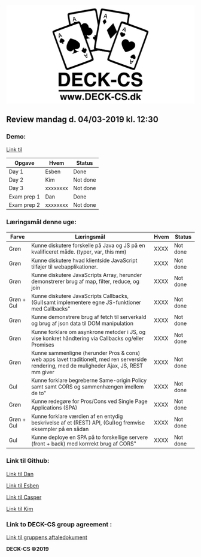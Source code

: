 <img src="Banner-top-DCS.png" width="700" align="center"/>  

## Review mandag d. 04/03-2019 kl. 12:30 ##

### Demo: ###
[Link til ](https://) 

Opgave | Hvem | Status | 
------------ | ------------- | ------------- 
Day 1 | Esben | Done 
Day 2 | Kim | Not done 
Day 3 | xxxxxxxx | Not done 
Exam prep 1 | Dan | Done 
Exam prep 2 | xxxxxxxx | Not done 

### Læringsmål denne uge:

Farve | Læringsmål | Hvem | Status
------------ | ------------- | ------------- | -------------
Grøn | Kunne diskutere forskelle på Java og JS på en kvalificeret måde. (typer, var, this mm) | XXXX | Not done
Grøn | Kunne diskutere hvad klientside JavaScript tilføjer til webapplikationer. | XXXX | Not done
Grøn | Kunne diskutere JavaScripts Array, herunder demonstrerer brug af map, filter, reduce, og join | XXXX | Not done
Grøn + Gul | Kunne diskutere JavaScripts Callbacks, (Gul)samt implementere egne JS-funktioner med Callbacks" | XXXX | Not done
Grøn | Kunne demonstrere brug af fetch til serverkald og brug af json data til DOM manipulation | XXXX | Not done
Grøn | Kunne forklare om asynkrone metoder i JS, og vise konkret  håndtering via Callbacks og/eller Promises | XXXX | Not done
Grøn | Kunne sammenligne (herunder Pros & cons) web apps lavet traditionelt, med ren serverside rendering, med de muligheder Ajax, JS, REST mm giver | XXXX | Not done
Gul | Kunne forklare begreberne Same-origin Policy samt samt CORS og sammenhængen imellem de to" | XXXX | Not done
Grøn | Kunne redegøre for Pros/Cons ved Single Page Applications (SPA) | XXXX | Not done
Grøn + Gul | Kunne forklare værdien af en entydig beskrivelse af et (REST) API, (Gul)og fremvise eksempler på en sådan | XXXX | Not done
Gul | Kunne deploye en SPA på to forskellige servere (front + back) med korrrekt brug af CORS" | XXXX | Not done

### Link til Github: ###
[Link til Dan](https://github.com/godlikecpu) 

[Link til Esben](https://github.com/Edunno) 

[Link til Casper](https://github.com/Marx02) 

[Link til Kim](https://github.com/KimHotDK) 

### Link to DECK-CS group agreement :
[Link til gruppens aftaledokument](https://docs.google.com/document/d/1uSLKk3kQAV3UQ0Y1XKtVFQ_YJ_gXrON00-IDqS8o5s4/edit?usp=sharing) 

**DECK-CS ©2019**
